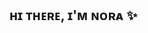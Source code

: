 ## ʜɪ ᴛʜᴇʀᴇ, ɪ'ᴍ ɴᴏʀᴀ ✨

<!--
- Studying at UNIARP and learning some coding stuff 
- I like cats :)
- Portuguese / English 

- Java, Python, GitHub, JavaScript+html+css

Looking forward to meet new people and learn new things  
you can contact me bellow : 

-my discord -my twitter -my linkedin -my insta 

-->
